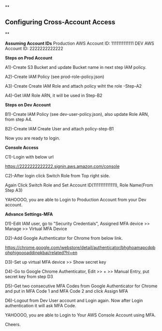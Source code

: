 **

## Configuring Cross-Account Access

**

**Assuming Account IDs**
Production AWS Account ID: 1111111111111
DEV AWS Account ID: 2222222222222

**Steps on Prod Account**

A1)-Create S3 Bucket and update Bucket name in next step IAM policy.

A2)-Create IAM Policy (see prod-role-policy.json)

A3)-Create Create IAM Role and attach policy wiht the role -Step-A2

A4)-Get IAM Role ARN, it will be used in Step-B2

**Steps on Dev Account**

B1)-Create IAM Policy (see dev-user-policy.json), also update Role ARN, from step A4.

B2)-Create IAM Create User and attach policy-step-B1

Now you are ready to login.

**Console Access**

C1)-Login with below url

https://2222222222222.signin.aws.amazon.com/console

C2)-After login click Switch Role from Top right side.

Again Click Switch Role and Set Account ID(1111111111111), Role Name(From Step A3)

YAHOOOO, you are able to Login to Production Account from your Dev account.

**Advance Settings-MFA**

D1)-Edit IAM user, go to "Security Credentials", Assigned MFA device >> Manage >> Virtual MFA Device

D2)-Add Google Authenticator for Chrome from below link.

https://chrome.google.com/webstore/detail/authenticator/bhghoamapcdpbohphigoooaddinpkbai/related?hl=en

D3)-Set up virtual MFA device >> Show secret key

D4)-Go to Google Chrome Authenticator, Edit >> + >> Manual Entry, put secret key from step D3

D5)-Get two consecutive MFA Codes from Google Authenticator for Chrome and put in MFA Code 1 and MFA Code 2 and click Assign MFA

D6)-Logout from Dev User account and Login again. Now after Login authentication it will ask MFA Code.

YAHOOOO, you are able to Login to Your AWS Console Account using MFA.

Cheers.
